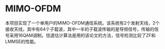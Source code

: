 # MIMO-OFDM
本项目实现了一个单用户的MIMO-OFDM通信系统。该系统有2个发射天线，2个接收天线，其中有64个子载波，其中一半的子载波传输的是导频信号，传输的信号采用16QAM调制。信道估计算法是用的该论文的方法，信号检测比较了ZF和LMMSE的性能。
